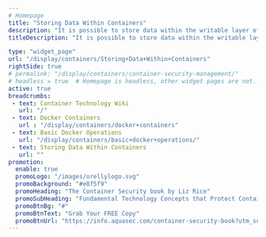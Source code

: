 ```yaml
---
# Homepage
title: "Storing Data Within Containers"
description: "It is possible to store data within the writable layer of a container. Docker offers three different ways to mount data into a container from the Docker host: volumes, bind mounts, or tmpfs volumes. This page gathers resources about various to store data with containers, the downsides like the persistent storage and information on how to manage data in Docker."
titleDescription: "It is possible to store data within the writable layer of a container. <a href='/display/containers/Docker+Containers'>Docker</a> offers three different ways to mount data into a container from the Docker host: volumes, bind mounts, or tmpfs volumes. This page gathers resources about various to store data with containers, the downsides like the persistent storage and information on how to manage data in Docker." 

type: "widget_page"
url: "/display/containers/Storing+Data+Within+Containers" 
rightSide: true 
# permalink: "/display/containers/container-security-management/"
# headless = true  # Homepage is headless, other widget pages are not.
active: true
breadcrumbs:
 - text: Container Technology Wiki
   url: "/"
 - text: Docker Containers
   url : "/display/containers/docker+containers"
 - text: Basic Docker Operations
   url: "/display/containers/basic+docker+operations/"
 - text: Storing Data Within Containers
   url: ""
promotion:
  enable: true
  promoLogo: "/images/orellylogo.svg"
  promoBackground: "#e8f5f9"
  promoHeading: "The Container Security book by Liz Rice"
  promoSubHeading: "Fundamental Technology Concepts that Protect Containerized Applications"
  promoBtnBg: "#"
  promoBtnText: "Grab Your FREE Copy"
  promoBtnUrl: "https://info.aquasec.com/container-security-book?utm_source=wiki"
---
```



